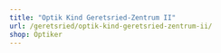 ```yaml
---
title: "Optik Kind Geretsried-Zentrum II"
url: /geretsried/optik-kind-geretsried-zentrum-ii/
shop: Optiker
---
```

